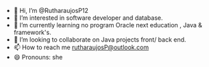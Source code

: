 - 👋 Hi, I’m @RutharaujosP12
- 👀 I’m interested in software developer and database.
- 🌱 I’m currently learning no program Oracle next education , Java & framework's.
- 💞️ I’m looking to collaborate on Java projects front/ back end. 
- 📫 How to reach me rutharaujosP@outlook.com
- 😄 Pronouns: she


<!---
RutharaujosP12/RutharaujosP12 is a ✨ special ✨ repository because its `README.md` (this file) appears on your GitHub profile.
You can click the Preview link to take a look at your changes.
--->
